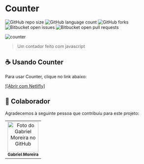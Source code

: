 # Counter

![GitHub repo size](https://img.shields.io/github/repo-size/gabomoreira/counter?style=for-the-badge)
![GitHub language count](https://img.shields.io/github/languages/counter/gabomoreira/blackjack?style=for-the-badge)
![GitHub forks](https://img.shields.io/github/forks/gabomoreira/counter?style=for-the-badge)
![Bitbucket open issues](https://img.shields.io/bitbucket/issues/gabomoreira/counter?style=for-the-badge)
![Bitbucket open pull requests](https://img.shields.io/bitbucket/pr-raw/gabomoreira/counter?style=for-the-badge)

<img src="counter.png" alt="counter">

> Um contador feito com javascript 

## ☕ Usando Counter

Para usar Counter, clique no link abaixo:

[![Abrir com Netlifly]]()

## 🤝 Colaborador

Agradecemos à seguinte pessoa que contribuíu para este projeto:

<table>
  <tr>
    <td align="center">
      <a href="https://github.com/gabomoreira">
        <img src="https://github.com/gabomoreira.png" width="100px;" alt="Foto do Gabriel Moreira no GitHub"/><br>
        <sub>
          <b>Gabriel Moreira</b>
        </sub>
      </a>
    </td>
  </tr>
</table>
